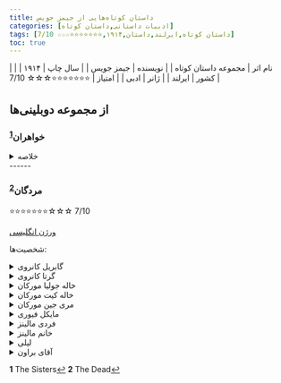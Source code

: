 ```yaml
---
title: داستان‌ کوتاه‌هایی از جیمز جویس
categories: [ادبیات داستانی,داستان کوتاه]
tags: [داستان کوتاه,ایرلند,داستان,۱۹۱۴,⭐⭐⭐⭐⭐⭐⭐☆☆☆ 7/10]
toc: true
---
```


| نام اثر | مجموعه داستان‌ کوتاه‌ |
| نویسنده | جیمز جویس |
| سال چاپ | ۱۹۱۴ |
| کشور | ایرلند |
| ژانر | ادبی |
| امتیاز | ⭐⭐⭐⭐⭐⭐⭐☆☆☆ 7/10 |

## از مجموعه دوبلینی‌ها

### خواهران<sup id="a1">[1](#f1)</sup>
<details>
  <summary>خلاصه</summary>
«خواهران» که به صورت اول شخص روایت می‌شود، به مرگ کشیشی به نام پدر جیمز فلین می‌پردازد که ارتباط نزدیکی با پسر جوانی داشت. داستان با این پسر شروع می شود که می داند مرگ کشیش قریب الوقوع است، در بیرون از خانه کشیش، کلمه "فلج" را تکرار می کند در حالی که به پنجره اتاق خواب نگاه می کند و به دنبال علامتی است که به او می گوید فلین مرده است. هنگامی که او به خانه باز می گردد، یکی از دوستان خانواده کشیش را تحقیر می کند، سپس مرگ کشیش را به پسر اطلاع می دهد و رابطه آنها را تحقیر می کند. در آن شب، پسر خواب "فلج" را می بیند و همانطور که رویا ادامه می یابد، به یاد می آورد که کشیش بر اثر "فلج" مرده است. روز بعد او می بیند که نمی تواند عزاداری کند و در عوض احساس می کند که آزاد شده است. او تعجب می کند و به یاد می آورد که کشیش او را در موضوعات متعدد، به ویژه سنت های کلیسای کاتولیک، آموزش داده است. آن شب او و عمه اش به خانه کشیش می روند، جایی که خواهرانش، الیزا و نانی با آنها ملاقات می کنند. پس از مشاهده جسد کشیش در اتاق خواب طبقه بالا، آنها با خواهران در طبقه پایین می نشینند در حالی که الیزا زوال کشیش را بازگو می کند. او می گوید که وظایف کشیشی او را تحت الشعاع قرار داده بود، که جامی را انداخت که شکست، و بعد در جعبه اعترافش پیدا شد که با خودش می خندد.
</details>
------

### مردگان<sup id="a2">[2](#f2)</sup>
⭐⭐⭐⭐⭐⭐⭐☆☆☆ 7/10

[ورژن انگلیسی](https://blogs.baruch.cuny.edu/greatworks540spring2013/files/2013/03/James-Joyce_The-Dead.pdf)

شخصیت‌ها:

<details>
  <summary>گابریل کانروی</summary>
گابریل شخصیت اصلی داستان است. او استاد دانشگاه، منتقد کتاب است. او فردی متفکر است و در پایان داستان دچار یک آشکارسازی احساسی و وجودی می‌شود.
کیت و جولیا خاله گابریل هستند.
</details>

<details>
  <summary>گرتا کانروی</summary>
گرتا همسر گابریل است و نقش مهمی در اوج داستان ایفا می‌کند. خاطرات او از یک عشق گذشته به نام مایکل فیوری، برای موضوعات اصلی داستان مانند عشق، فقدان و مرگ بسیار مهم است.
</details>

<details>
  <summary>خاله جولیا مورکان</summary>
یکی از خواهران مسن مورکان که میزبان مهمانی سالانه کریسمس است. او خواننده بازنشسته‌ای از گروه کُر کلیسا بوده و نمادی از گذشته‌ای رو به زوال است.
</details>

<details>
  <summary>خاله کیت مورکان</summary>
خواهر دیگر جولیا و عمه گابریل، کیت عملگراتر از جولیا است. او و خواهرش با هم میزبان مهمانی هستند.
</details>

<details>
  <summary>مری جین مورکان</summary>
برادرزاده جولیا و کیت که با آن‌ها زندگی می‌کند و پیانیست ماهری است که در مهمانی نیز اجرا می‌کند.
</details>

<details>
  <summary>مایکل فیوری</summary>
با اینکه او به‌طور مستقیم در داستان حضور ندارد، مایکل فیوری شخصیت مهمی در گذشته گرتا است. مرگ او در جوانی پس از یک رابطه عاشقانه پرشور با گرتا، تأثیر عمیقی بر او و در نتیجه بر گابریل می‌گذارد.
</details>

<details>
  <summary>فردی مالینز</summary>
یکی از مهمانان مهمانی مورکان‌ها که به نوشیدن زیاد معروف است. رفتار او اغلب مادرش را نگران می‌کند و در داستان کمی طنز ایجاد می‌کند.
</details>

<details>
  <summary>خانم مالینز</summary>
مادر نگران فردی که او را در مهمانی همراهی می‌کند. او نسبت به عادات نوشیدن فردی نگران است.
</details>

<details>
  <summary>لیلی</summary>
خدمتکار جوان خانه مورکان که در ابتدای داستان با گابریل صحبت می‌کند. گفت‌وگوی او با گابریل درباره ازدواج برخی از مسائل اجتماعی داستان را برجسته می‌کند.
</details>

<details>
  <summary>آقای براون</summary>
مهمان پروتستان مهمانی که فردی اجتماعی است و از تعامل با سایر مهمانان لذت می‌برد. او اغلب به عنوان میانجی در طول مکالمات عمل می‌کند.
</details>


<b id="f1">1</b> <span class="footnote">The Sisters</span>[↩](#a1)
<b id="f2">2</b> <span class="footnote">The Dead</span>[↩](#a2)

